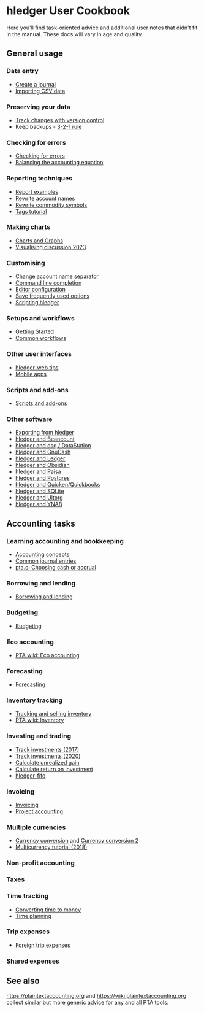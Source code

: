 # hledger User Cookbook

<div class=pagetoc>

<!-- toc -->
</div>

Here you'll find task-oriented advice and additional user notes that didn't fit in the manual. These docs will vary in age and quality.

<!--
Documentor tips:
Big pages while practical, additional subpages when needed. 
Include minimal answers/inline examples when feasible, followed by links to longer answers/related resources. 
Check plaintextaccounting.org's and wiki.plaintextaccounting.org's categories.
-->

<!-- two column layout, interferes with editing in Obsidian, skip for now
<div style="float:left;">
</div>
<div style="float:right;">
</div>
<br clear=all>
-->

## General usage
<!-- sections ordered roughly by need -->

### Data entry
- [Create a journal](create-a-journal.md)
- [Importing CSV data](import-csv.md)

### Preserving your data
- [Track changes with version control](track-changes-with-version-control.md)
- Keep backups - [3-2-1 rule](https://en.wikipedia.org/wiki/Backup#3-2-1_rule)

### Checking for errors
- [Checking for errors](checking-for-errors.md)
- [Balancing the accounting equation](balancing-the-accounting-equation.md)

### Reporting techniques
- [Report examples](report-examples.md)
- [Rewrite account names](rewrite-account-names.md)
- [Rewrite commodity symbols](rewrite-commodity-symbols.md)
- [Tags tutorial](tags-tutorial.md)

### Making charts
- [Charts and Graphs](charts.md)
- [Visualising discussion 2023](visualising2023.md)

### Customising
- [Change account name separator](change-account-name-separator.md)
- [Command line completion](command-line-completion.md)
- [Editor configuration](editors.md)
- [Save frequently used options](save-frequently-used-options.md)
- [Scripting hledger](scripting.md)

### Setups and workflows
- [Getting Started](start.md)
- [Common workflows](common-workflows.md)

### Other user interfaces
- [hledger-web tips](hledger-web-tips.md)
- [Mobile apps](mobile-apps.md)

### Scripts and add-ons
- [Scripts and add-ons](scripts.md)

### Other software
- [Exporting from hledger](export.md)
- [hledger and Beancount](beancount.md)
- [hledger and dsq / DataStation](dsq.md)
- [hledger and GnuCash](gnucash.md)
- [hledger and Ledger](ledger.md)
- [hledger and Obsidian](obsidian.md)
- [hledger and Paisa](paisa.md)
- [hledger and Postgres](postgres.md)
- [hledger and Quicken/Quickbooks](quicken.md)
- [hledger and SQLite](sqlite.md)
- [hledger and Ultorg](ultorg.md)
- [hledger and YNAB](ynab.md)

## Accounting tasks
<!-- sections ordered mostly alphabetically -->

### Learning accounting and bookkeeping
- [Accounting concepts](accounting.md)
- [Common journal entries](common-journal-entries.md)
- [pta.o: Choosing cash or accrual](https://plaintextaccounting.org/#choosing-cash-vs-accrual)

### Borrowing and lending
- [Borrowing and lending](loans.md)

### Budgeting
- [Budgeting](budgeting.md)
<!-- ### Depreciation -->
<!-- [Depreciation](http://rantsideasstuff.com/posts/2018/07/08-depreciation-in-personal-finance-with-hledger) -->

### Eco accounting
- [PTA wiki: Eco accounting](https://wiki.plaintextaccounting.org/Eco-accounting)

### Forecasting
- [Forecasting](forecasting.md)

### Inventory tracking
- [Tracking and selling inventory](inventory.md)
- [PTA wiki: Inventory](https://github.com/plaintextaccounting/plaintextaccounting/wiki/Inventory)

### Investing and trading
- [Track investments (2017)](track-investments.md)
- [Track investments (2020)](investments.md)
- [Calculate unrealized gain](gain.md)
- [Calculate return on investment](roi.md)
- [hledger-fifo](scripts.md#hledger-fifo)

### Invoicing
- [Invoicing](invoicing.md)
- [Project accounting](project-accounting.md)

### Multiple currencies
- [Currency conversion](currency-conversion.md) and 
  [Currency conversion 2](conversion2.md)
- [Multicurrency tutorial (2018)](multicurrency-tutorial.md)

### Non-profit accounting

### Taxes

### Time tracking
- [Converting time to money](time-to-money.md)
- [Time planning](time-planning.md)

### Trip expenses
- [Foreign trip expenses](foreign-trip-expenses.md)

### Shared expenses

## See also

<https://plaintextaccounting.org> and <https://wiki.plaintextaccounting.org> collect similar but more generic advice for any and all PTA tools.
